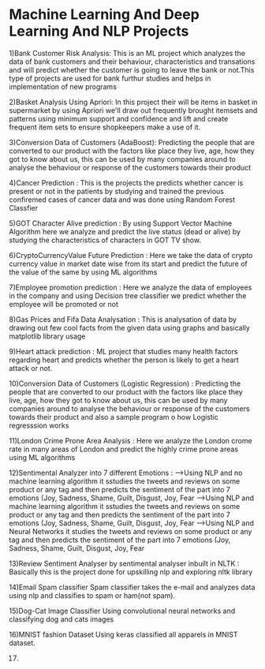 # Machine Learning And Deep Learning And NLP Projects
1)Bank Customer Risk Analysis: 
This is an ML project which analyzes the data of bank customers and their behaviour, characteristics and transations and will predict whether the customer is going to leave the bank or not.This type of projects are used for bank furthur studies and helps in implementation of new programs

2)Basket Analysis Using Apriori:
In this project their will be items in basket in supermarket by using Apriori we'll draw out frequently brought itemsets and patterns using minimum support and confidence and lift and create frequent item sets to ensure shopkeepers make a use of it.

3)Conversion Data of Customers (AdaBoost):
Predicting the people that are converted to our product with the factors like place they live, age, how they got to know about us, this can be used by many companies around to analyse the behaviour or response of the customers towards their product

4)Cancer Prediction :
This is the projects the predicts whether cancer is present or not in the patients by studying and trained the previous confiremed cases of cancer data and was done using Random Forest Classfier

5)GOT Character Alive prediction :
By using Support Vector Machine Algorithm here we analyze and predict the live status (dead or alive) by studying the characteristics of characters in GOT TV show.

6)CryptoCurrencyValue Future Prediction :
Here we take the data of  crypto currency value in market date wise from its start and predict the future of the value of the same by using ML algorithms

7)Employee promotion prediction :
Here we analyze the data of employees in the company and using Decision tree classifier we predict whether the employee will be promoted or not

8)Gas Prices and Fifa Data Analysation :
This is analysation of data by drawing out few cool facts from the given data using graphs and basically matplotlib library usage

9)Heart attack prediction :
ML project that studies many health factors regarding heart and predicts whether the person is likely to get a heart attack or not.

10)Conversion Data of Customers (Logistic Regression) :
Predicting the people that are converted to our product with the factors like place they live, age, how they got to know about us, this can be used by many companies around to analyse the behaviour or response of the customers towards their product and also a sample program o how Logistic regresssion works

11)London Crime Prone Area Analysis :
Here we analyze the London crome rate in many areas of London and predict the highly crime prone areas using ML algorithms

12)Sentimental Analyzer into 7 different Emotions :
-->Using NLP and no machine learning algorithm it sstudies the tweets and reviews on some product or any tag and then predicts the sentiment of the part into 7 emotions (Joy, Sadness, Shame, Guilt, Disgust, Joy, Fear 
-->Using NLP and machine learning algorithm it sstudies the tweets and reviews on some product or any tag and then predicts the sentiment of the part into 7 emotions (Joy, Sadness, Shame, Guilt, Disgust, Joy, Fear 
-->Using NLP and Neural Networks it studies the tweets and reviews on some product or any tag and then predicts the sentiment of the part into 7 emotions (Joy, Sadness, Shame, Guilt, Disgust, Joy, Fear 

13)Review Sentiment Analyser by sentimental analyser inbuilt in NLTK : 
Basically this is the project done for upskilling nlp and exploring nltk library

14)Email Spam classifier
Spam classifier takes the e-mail and analyzes data using nlp and classifies to spam or ham(not spam).

15)Dog-Cat Image Classifier
Using convolutional neural networks and classifying dog and cats images

16)MNIST fashion Dataset
Using keras classified all apparels in MNIST dataset.

17)

